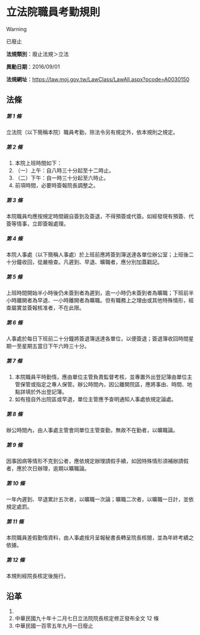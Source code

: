 # 立法院職員考勤規則
> [!WARNING]
> 已廢止

**法規類別**：廢止法規＞立法

**異動日期**：2016/09/01  

**法規網址**：https://law.moj.gov.tw/LawClass/LawAll.aspx?pcode=A0030150



## 法條
##### 第 1 條
立法院（以下簡稱本院）職員考勤，除法令另有規定外，依本規則之規定。

##### 第 2 條
1. 本院上班時間如下：
1. （一）上午：自八時三十分起至十二時止。
1. （二）下午：自一時三十分起至六時止。
1. 前項時間，必要時簽報院長調整之。

##### 第 3 條
本院職員均應按規定時間親自簽到及簽退，不得預簽或代簽。如經發現有預簽、代簽等情事，立即簽報處理。

##### 第 4 條
本院人事處（以下簡稱人事處）於上班前應將簽到簿送達各單位辦公室；上班後二十分鐘收回，從嚴檢查。凡遲到、早退、曠職者，應分別加蓋戳記。

##### 第 5 條
上班時間開始半小時後仍未簽到者為遲到，逾一小時仍未簽到者為曠職；下班前半小時離開者為早退、一小時離開者為曠職。但有職務上之理由或其他特殊情形，經查屬實並簽報核准者，不在此限。

##### 第 6 條
人事處於每日下班前二十分鐘將簽退簿送達各單位，以便簽退；簽退簿收回時間星期一至星期五當日下午六時三十分。

##### 第 7 條
1. 本院職員平時勤惰，應由單位主管負責監督考核，並專置外出登記簿由單位主管保管或指定之專人保管。辦公時間內，因公離開院區，應將事由、時間、地點詳填於外出登記簿。
1. 如有擅自外出院區或早退，單位主管應予查明通知人事處依規定論處。

##### 第 8 條
辦公時間內，由人事處主管會同單位主管查勤，無故不在勤者，以曠職論。

##### 第 9 條
因事因病等情形不克到公者，應依規定辦理請假手續，如因特殊情形須補辦請假者，應於次日辦理，逾期以曠職論。

##### 第 10 條
一年內遲到、早退累計五次者，以曠職一次論；曠職二次者，以曠職一日計，並依規定處罰。

##### 第 11 條
本院職員差假勤惰資料，由人事處按月呈報秘書長轉呈院長核閱，並為年終考績之依據。

##### 第 12 條
本規則經院長核定後施行。

## 沿革
1. 
1. 中華民國九十年十二月七日立法院院長核定修正發布全文 12 條
1. 中華民國一百零五年九月一日廢止

